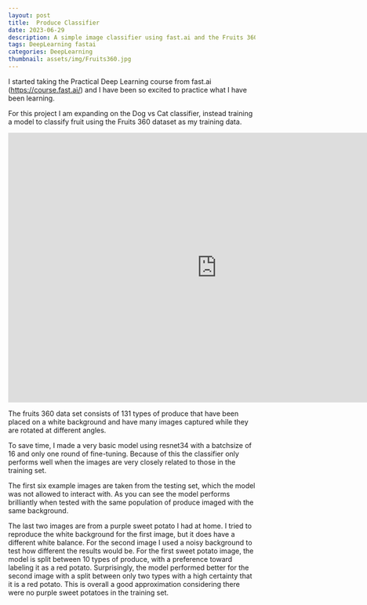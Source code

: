 ```yaml
---
layout: post
title:  Produce Classifier
date: 2023-06-29
description: A simple image classifier using fast.ai and the Fruits 360 dataset
tags: DeepLearning fastai
categories: DeepLearning
thumbnail: assets/img/Fruits360.jpg
---
```


I started taking the Practical Deep Learning course from fast.ai (https://course.fast.ai/) and I have been so excited to practice what I have been learning.

For this project I am expanding on the Dog vs Cat classifier, instead training a model to classify fruit using the Fruits 360 dataset as my training data.

<!-- <script type= "module"
src = "https://gradio.s3-us-west-2.amazonaws.com/3.12.0/gradio.js">
</script>

<gradio-app src="https://nessmaykerchen-produceclassifier.hf.space/"></gradio-app> -->

<iframe
    src="https://nessmaykerchen-produceclassifier.hf.space/"
    frameborder="0"
    width="850"
    height="550"
></iframe>

The fruits 360 data set consists of 131 types of produce that have been placed on a white background and have many images captured while they are rotated at different angles.

To save time, I made a very basic model using resnet34 with a batchsize of 16 and only one round of fine-tuning. Because of this the classifier only performs well when the images are very closely related to those in the training set. 

The first six example images are taken from the testing set, which the model was not allowed to interact with. As you can see the model performs brilliantly when tested with the same population of produce imaged with the same background. 

The last two images are from a purple sweet potato I had at home. I tried to reproduce the white background for the first image, but it does have a different white balance. For the second image I used a noisy background to test how different the results would be. For the first sweet potato image, the model is split between 10 types of produce, with a preference toward labeling it as a red potato. Surprisingly, the model performed better for the second image with a split between only two types with a high certainty that it is a red potato. This is overall a good approximation considering there were no purple sweet potatoes in the training set.



